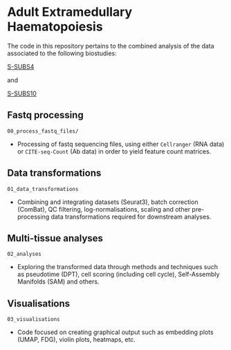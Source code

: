# Adult Extramedullary Haematopoiesis


The code in this repository pertains to the combined analysis of the data associated to the following biostudies:

[S-SUBS4](https://www.ebi.ac.uk/biostudies/studies/S-SUBS4)

and

[S-SUBS10](https://www.ebi.ac.uk/biostudies/studies/S-SUBS10)


## Fastq processing

``00_process_fastq_files/``

 - Processing of fastq sequencing files, using either ``Cellranger`` (RNA data) or ``CITE-seq-Count`` (Ab data) in order to yield feature count matrices.


## Data transformations

``01_data_transformations``

- Combining and integrating datasets (Seurat3), batch correction (ComBat), QC filtering, log-normalisations, scaling and other pre-processing data transformations required for downstream analyses.


## Multi-tissue analyses

``02_analyses``

- Exploring the transformed data through methods and techniques such as pseudotime (DPT), cell scoring (including cell cycle), Self-Assembly Manifolds (SAM) and others.


## Visualisations

``03_visualisations``

- Code focused on creating graphical output such as embedding plots (UMAP, FDG), violin plots, heatmaps, etc.
